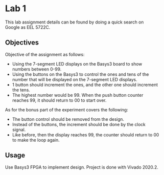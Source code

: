 # Lab 1

This lab assignment details can be found by doing a quick search on Google as EEL 5722C.


## Objectives

Objective of the assignment as follows:
  * Using the 7-segment LED displays on the Basys3 board to show numbers between 0-99.
  * Using the buttons on the Basys3 to control the ones and tens of the number that will be displayed on the 7-segment LED displays.
  * 1 button should increment the ones, and the other one should increment the tens.
  * The highest number would be 99. When the push button counter reaches 99, it should return to 00 to start over.

As for the bonus part of the experiment covers the following:
  * The button control should be removed from the design.
  * Instead of the buttons, the increment should be done by the clock signal.
  * Like before, then the display reaches 99, the counter should return to 00 to make the loop again.

## Usage

Use Basys3 FPGA to implement design. Project is done with Vivado 2020.2.
